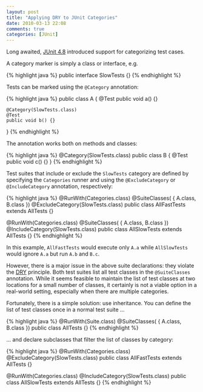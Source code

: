 ```yaml
---
layout: post
title: "Applying DRY to JUnit Categories"
date: 2010-03-13 22:08
comments: true
categories: [JUnit]
---
```


Long awaited, [JUnit 4.8](http://kentbeck.github.com/junit/doc/ReleaseNotes4.8.html) introduced support for categorizing test cases.

A category marker is simply a class or interface, e.g.

{% highlight java %}
public interface SlowTests {}
{% endhighlight %}

<!--more-->

Tests can be marked using the `@Category` annotation:

{% highlight java %}
public class A {
    @Test
    public void a() {}

    @Category(SlowTests.class)
    @Test
    public void b() {}
}
{% endhighlight %}

The annotation works both on methods and classes:

{% highlight java %}
@Category(SlowTests.class)
public class B {
    @Test
    public void c() {}
}
{% endhighlight %}

Test suites that include or exclude the `SlowTests` category are defined by specifying the `Categories` runner and using the `@ExcludeCategory` or `@IncludeCategory` annotation, respectively:

{% highlight java %}
@RunWith(Categories.class)
@SuiteClasses( { A.class, B.class })
@ExcludeCategory(SlowTests.class)
public class AllFastTests extends AllTests {}

@RunWith(Categories.class)
@SuiteClasses( { A.class, B.class })
@IncludeCategory(SlowTests.class)
public class AllSlowTests extends AllTests {}
{% endhighlight %}

In this example, `AllFastTests` would execute only `A.a` while `AllSlowTests` would ignore `A.a` but run `A.b` and `B.c`.

However, there is a major issue in the above suite declarations: they violate the [DRY](http://c2.com/cgi/wiki?DontRepeatYourself "Don't Repeat Yourself") principle. Both test suites list all test classes in the `@SuiteClasses` annotation. While it seems feasible to maintain the list of test classes at two locations for a small number of classes, it certainly is not a viable option in a real-world setting, especially when there are multiple categories.

Fortunately, there is a simple solution: use inheritance. You can define the list of test classes once in a normal test suite …

{% highlight java %}
@RunWith(Suite.class)
@SuiteClasses( { A.class, B.class })
public class AllTests {}
{% endhighlight %}

… and declare subclasses that filter the list of classes by category:

{% highlight java %}
@RunWith(Categories.class)
@ExcludeCategory(SlowTests.class)
public class AllFastTests extends AllTests {}

@RunWith(Categories.class)
@IncludeCategory(SlowTests.class)
public class AllSlowTests extends AllTests {}
{% endhighlight %}
